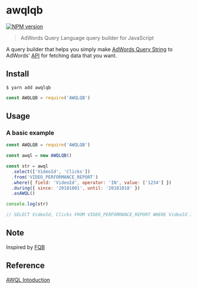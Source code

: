 # awqlqb

[![NPM version][npm-image]][npm-url]

> AdWords Query Language query builder for JavaScript

A query builder that helps you simply make [AdWords Query String](https://developers.google.com/adwords/api/docs/guides/awql) to AdWords' [API](https://developers.google.com/adwords/api/docs/guides/start) for fetching data that you want.

## Install

```shell
$ yarn add awqlqb
```

```js
const AWQLQB = require('AWQLQB')
```

## Usage

### A basic example

```js
const AWQLQB = require('AWQLQB')

const awql = new AWQLQB()

const str = awql
  .select(['VideoId', 'Clicks'])
  .from('VIDEO_PERFORMANCE_REPORT')
  .where({ field: 'VideoId', operator: 'IN', value: ['1234'] })
  .during({ since: '20181001', until: '20181018' })
  .asAWQL()

console.log(str)

// SELECT VideoId, Clicks FROM VIDEO_PERFORMANCE_REPORT WHERE VideoId IN [1234] DURING 20181001, 20181018
```

## Note

Inspired by [FQB](https://github.com/chunkai1312/fqb)

## Reference

[AWQL Intoduction](https://developers.google.com/adwords/api/docs/guides/awql)

[npm-image]: https://img.shields.io/npm/v/awqlqb.svg
[npm-url]: https://npmjs.org/package/awqlqb
